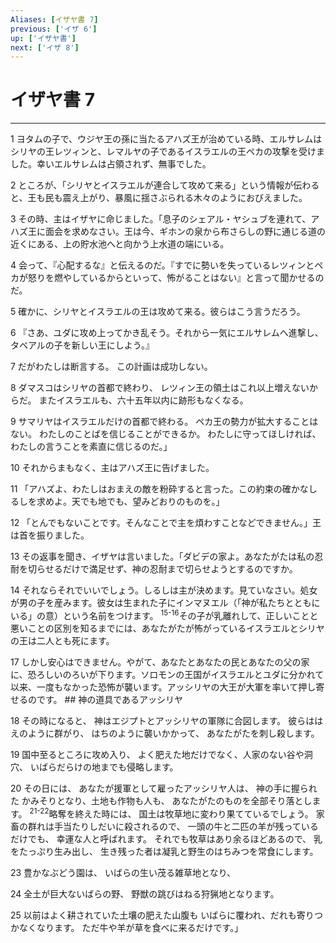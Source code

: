 ```yaml
---
Aliases: [イザヤ書 7]
previous: ['イザ 6']
up: ['イザヤ書']
next: ['イザ 8']
---
```

# イザヤ書 7

***




1 
ヨタムの子で、ウジヤ王の孫に当たるアハズ王が治めている時、エルサレムはシリヤの王レツィンと、レマルヤの子であるイスラエルの王ペカの攻撃を受けました。幸いエルサレムは占領されず、無事でした。 



2 
ところが、「シリヤとイスラエルが連合して攻めて来る」という情報が伝わると、王も民も震え上がり、暴風に揺さぶられる木々のようにおびえました。 



3 
その時、主はイザヤに命じました。「息子のシェアル・ヤシュブを連れて、アハズ王に面会を求めなさい。王は今、ギホンの泉から布さらしの野に通じる道の近くにある、上の貯水池へと向かう上水道の端にいる。 



4 
会って、『心配するな』と伝えるのだ。『すでに勢いを失っているレツィンとペカが怒りを燃やしているからといって、怖がることはない』と言って聞かせるのだ。 



5 
確かに、シリヤとイスラエルの王は攻めて来る。彼らはこう言うだろう。 



6 
『さあ、ユダに攻め上ってかき乱そう。それから一気にエルサレムへ進撃し、タベアルの子を新しい王にしよう。』 



7 
だがわたしは断言する。 この計画は成功しない。 



8 
ダマスコはシリヤの首都で終わり、 レツィン王の領土はこれ以上増えないからだ。 またイスラエルも、六十五年以内に跡形もなくなる。 



9 
サマリヤはイスラエルだけの首都で終わる。 ペカ王の勢力が拡大することはない。 わたしのことばを信じることができるか。 わたしに守ってほしければ、 わたしの言うことを素直に信じるのだ。」 



10 
それからまもなく、主はアハズ王に告げました。 



11 
「アハズよ、わたしはおまえの敵を粉砕すると言った。この約束の確かなしるしを求めよ。天でも地でも、望みどおりのものを。」 



12 
「とんでもないことです。そんなことで主を煩わすことなどできません。」王は首を振りました。 



13 
その返事を聞き、イザヤは言いました。「ダビデの家よ。あなたがたは私の忍耐を切らせるだけで満足せず、神の忍耐まで切らせようとするのですか。 



14 
それならそれでいいでしょう。しるしは主が決めます。見ていなさい。処女が男の子を産みます。彼女は生まれた子にインマヌエル（「神が私たちとともにいる」の意）という名前をつけます。 <sup class="versenum">15-16</sup>その子が乳離れして、正しいことと悪いことの区別を知るまでには、あなたがたが怖がっているイスラエルとシリヤの王は二人とも死にます。 



17 
しかし安心はできません。やがて、あなたとあなたの民とあなたの父の家に、恐ろしいのろいが下ります。ソロモンの王国がイスラエルとユダに分かれて以来、一度もなかった恐怖が襲います。アッシリヤの大王が大軍を率いて押し寄せるのです。 ## 神の道具であるアッシリヤ 



18 
その時になると、 神はエジプトとアッシリヤの軍隊に合図します。 彼らははえのように群がり、 はちのように襲いかかって、 あなたがたを刺し殺します。 



19 
国中至るところに攻め入り、 よく肥えた地だけでなく、人家のない谷や洞穴、 いばらだらけの地までも侵略します。 



20 
その日には、 あなたが援軍として雇ったアッシリヤ人は、 神の手に握られた かみそりとなり、土地も作物も人も、 あなたがたのものを全部そり落とします。 <sup class="versenum">21-22</sup>略奪を終えた時には、 国土は牧草地に変わり果てているでしょう。 家畜の群れは手当たりしだいに殺されるので、 一頭の牛と二匹の羊が残っているだけでも、 幸運な人と呼ばれます。 それでも牧草はあり余るほどあるので、 乳をたっぷり生み出し、 生き残った者は凝乳と野生のはちみつを常食にします。 



23 
豊かなぶどう園は、 いばらの生い茂る雑草地となり、 



24 
全土が巨大ないばらの野、 野獣の跳びはねる狩猟地となります。 



25 
以前はよく耕されていた土壤の肥えた山腹も いばらに覆われ、だれも寄りつかなくなります。 ただ牛や羊が草を食べに来るだけです。」
